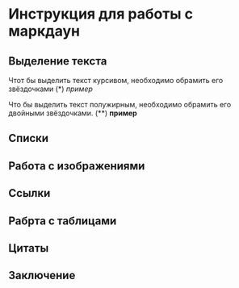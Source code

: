 # Инструкция для работы с маркдаун

## Выделение текста

Чтот бы выделить текст курсивом, необходимо обрамить его звёздочками (*) *пример*

Что бы выделить текст полужирным, необходимо обрамить его двойными звёздочками. (**) **пример**

## Списки

## Работа с изображениями

## Ссылки

## Рабрта с таблицами

## Цитаты

## Заключение